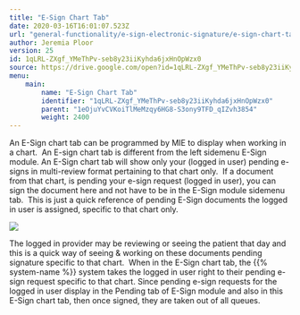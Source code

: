 ```yaml
---
title: "E-Sign Chart Tab"
date: 2020-03-16T16:01:07.523Z
url: "general-functionality/e-sign-electronic-signature/e-sign-chart-tab.html"
author: Jeremia Ploor
version: 25
id: 1qLRL-ZXgf_YMeThPv-seb8y23iiKyhda6jxHnOpWzx0
source: https://drive.google.com/open?id=1qLRL-ZXgf_YMeThPv-seb8y23iiKyhda6jxHnOpWzx0
menu:
    main:
        name: "E-Sign Chart Tab"
        identifier: "1qLRL-ZXgf_YMeThPv-seb8y23iiKyhda6jxHnOpWzx0"
        parent: "1eOjuYvCVKoiTlMeMzqy6HG8-S3ony9TFD_qIZvh3854"
        weight: 2400
---
```

An E-Sign chart tab can be programmed by MIE to display when working in a chart.  An E-sign chart tab is different from the left sidemenu E-Sign module. An E-Sign chart tab will show only your (logged in user) pending e-signs in multi-review format pertaining to that chart only.  If a document from that chart, is pending your e-sign request (logged in user), you can sign the document here and not have to be in the E-Sign module sidemenu tab.  This is just a quick reference of pending E-Sign documents the logged in user is assigned, specific to that chart only.



![](../../external_files/60dacbf3106669ca26f536d20efced45.png)



The logged in provider may be reviewing or seeing the patient that day and this is a quick way of seeing & working on these documents pending signature specific to that chart.  When in the E-Sign chart tab, the {{% system-name %}} system takes the logged in user right to their pending e-sign request specific to that chart. Since pending e-sign requests for the logged in user display in the Pending tab of E-Sign module and also in this E-Sign chart tab, then once signed, they are taken out of all queues.



